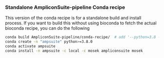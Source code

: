 ### Standalone AmpliconSuite-pipeline Conda recipe

This version of the conda recipe is for a standalone build and install process. If you want to build this without using
bioconda to fetch the actual bioconda recipe, you can do the following 

```bash
conda build AmpliconSuite-pipeline/conda-recipe/  # add '--python=3.8 --numpy=1.22.4` if needed for older systems
conda create -n "ampsuite" python>=3.8.0
conda activate ampsuite
conda install -n ampsuite -c local -c mosek ampliconsuite mosek
```